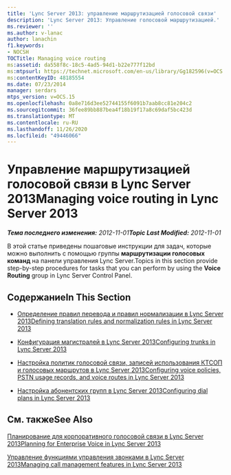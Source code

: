 ```yaml
---
title: 'Lync Server 2013: управление маршрутизацией голосовой связи'
description: 'Lync Server 2013: Управление голосовой маршрутизацией.'
ms.reviewer: ''
ms.author: v-lanac
author: lanachin
f1.keywords:
- NOCSH
TOCTitle: Managing voice routing
ms:assetid: da558f8c-18c5-4ad5-94d1-b22e777f12bd
ms:mtpsurl: https://technet.microsoft.com/en-us/library/Gg182596(v=OCS.15)
ms:contentKeyID: 48185554
ms.date: 07/23/2014
manager: serdars
mtps_version: v=OCS.15
ms.openlocfilehash: 0a8e716d3ee52744155f6091b7aab8cc81e204c2
ms.sourcegitcommit: 36fee89bb887bea4f18b19f17a8c69daf5bc423d
ms.translationtype: MT
ms.contentlocale: ru-RU
ms.lasthandoff: 11/26/2020
ms.locfileid: "49446066"
---
```

# <a name="managing-voice-routing-in-lync-server-2013"></a><span data-ttu-id="96982-103">Управление маршрутизацией голосовой связи в Lync Server 2013</span><span class="sxs-lookup"><span data-stu-id="96982-103">Managing voice routing in Lync Server 2013</span></span>

<div data-xmlns="http://www.w3.org/1999/xhtml">

<div class="topic" data-xmlns="http://www.w3.org/1999/xhtml" data-msxsl="urn:schemas-microsoft-com:xslt" data-cs="https://msdn.microsoft.com/">

<div data-asp="https://msdn2.microsoft.com/asp">



</div>

<div id="mainSection">

<div id="mainBody"><span data-ttu-id="96982-104">

<span> </span></span><span class="sxs-lookup"><span data-stu-id="96982-104">

<span> </span></span></span>

<span data-ttu-id="96982-105">_**Тема последнего изменения:** 2012-11-01_</span><span class="sxs-lookup"><span data-stu-id="96982-105">_**Topic Last Modified:** 2012-11-01_</span></span>

<span data-ttu-id="96982-106">В этой статье приведены пошаговые инструкции для задач, которые можно выполнить с помощью группы **маршрутизации голосовых команд** на панели управления Lync Server.</span><span class="sxs-lookup"><span data-stu-id="96982-106">Topics in this section provide step-by-step procedures for tasks that you can perform by using the **Voice Routing** group in Lync Server Control Panel.</span></span>

<div>

## <a name="in-this-section"></a><span data-ttu-id="96982-107">Содержание</span><span class="sxs-lookup"><span data-stu-id="96982-107">In This Section</span></span>

  - [<span data-ttu-id="96982-108">Определение правил перевода и правил нормализации в Lync Server 2013</span><span class="sxs-lookup"><span data-stu-id="96982-108">Defining translation rules and normalization rules in Lync Server 2013</span></span>](lync-server-2013-defining-translation-rules-and-normalization-rules.md)

  - [<span data-ttu-id="96982-109">Конфигурация магистралей в Lync Server 2013</span><span class="sxs-lookup"><span data-stu-id="96982-109">Configuring trunks in Lync Server 2013</span></span>](lync-server-2013-configuring-trunks.md)

  - [<span data-ttu-id="96982-110">Настройка политик голосовой связи, записей использования КТСОП и голосовых маршрутов в Lync Server 2013</span><span class="sxs-lookup"><span data-stu-id="96982-110">Configuring voice policies, PSTN usage records, and voice routes in Lync Server 2013</span></span>](lync-server-2013-configuring-voice-policies-pstn-usage-records-and-voice-routes.md)

  - [<span data-ttu-id="96982-111">Настройка абонентских групп в Lync Server 2013</span><span class="sxs-lookup"><span data-stu-id="96982-111">Configuring dial plans in Lync Server 2013</span></span>](lync-server-2013-configuring-dial-plans.md)

</div>

<div>

## <a name="see-also"></a><span data-ttu-id="96982-112">См. также</span><span class="sxs-lookup"><span data-stu-id="96982-112">See Also</span></span>


[<span data-ttu-id="96982-113">Планирование для корпоративного голосовой связи в Lync Server 2013</span><span class="sxs-lookup"><span data-stu-id="96982-113">Planning for Enterprise Voice in Lync Server 2013</span></span>](lync-server-2013-planning-for-enterprise-voice.md)  


[<span data-ttu-id="96982-114">Управление функциями управления звонками в Lync Server 2013</span><span class="sxs-lookup"><span data-stu-id="96982-114">Managing call management features in Lync Server 2013</span></span>](lync-server-2013-managing-call-management-features.md)  
  

<span data-ttu-id="96982-115"></div>

</div>

<span> </span>

</div>

</div>

</span><span class="sxs-lookup"><span data-stu-id="96982-115"></div>

</div>

<span> </span>

</div>

</div>

</span></span></div>

